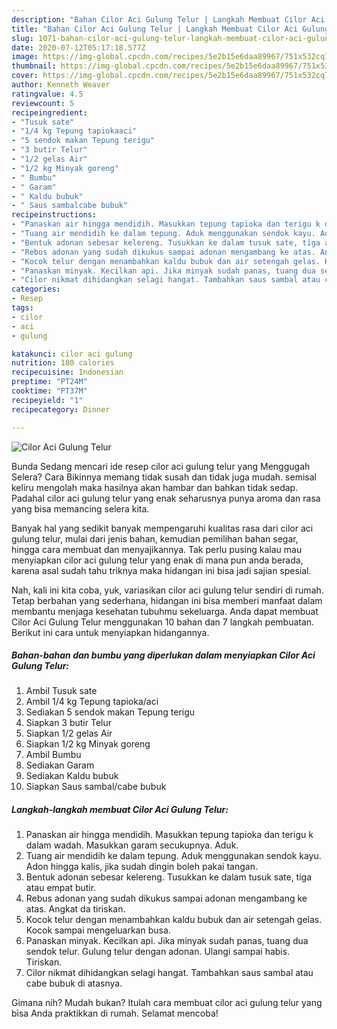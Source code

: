 ```yaml
---
description: "Bahan Cilor Aci Gulung Telur | Langkah Membuat Cilor Aci Gulung Telur Yang Enak Dan Mudah"
title: "Bahan Cilor Aci Gulung Telur | Langkah Membuat Cilor Aci Gulung Telur Yang Enak Dan Mudah"
slug: 1071-bahan-cilor-aci-gulung-telur-langkah-membuat-cilor-aci-gulung-telur-yang-enak-dan-mudah
date: 2020-07-12T05:17:18.577Z
image: https://img-global.cpcdn.com/recipes/5e2b15e6daa89967/751x532cq70/cilor-aci-gulung-telur-foto-resep-utama.jpg
thumbnail: https://img-global.cpcdn.com/recipes/5e2b15e6daa89967/751x532cq70/cilor-aci-gulung-telur-foto-resep-utama.jpg
cover: https://img-global.cpcdn.com/recipes/5e2b15e6daa89967/751x532cq70/cilor-aci-gulung-telur-foto-resep-utama.jpg
author: Kenneth Weaver
ratingvalue: 4.5
reviewcount: 5
recipeingredient:
- "Tusuk sate"
- "1/4 kg Tepung tapiokaaci"
- "5 sendok makan Tepung terigu"
- "3 butir Telur"
- "1/2 gelas Air"
- "1/2 kg Minyak goreng"
- " Bumbu"
- " Garam"
- " Kaldu bubuk"
- " Saus sambalcabe bubuk"
recipeinstructions:
- "Panaskan air hingga mendidih. Masukkan tepung tapioka dan terigu k dalam wadah. Masukkan garam secukupnya. Aduk."
- "Tuang air mendidih ke dalam tepung. Aduk menggunakan sendok kayu. Adon hingga kalis, jika sudah dingin boleh pakai tangan."
- "Bentuk adonan sebesar kelereng. Tusukkan ke dalam tusuk sate, tiga atau empat butir."
- "Rebus adonan yang sudah dikukus sampai adonan mengambang ke atas. Angkat da tiriskan."
- "Kocok telur dengan menambahkan kaldu bubuk dan air setengah gelas. Kocok sampai mengeluarkan busa."
- "Panaskan minyak. Kecilkan api. Jika minyak sudah panas, tuang dua sendok telur. Gulung telur dengan adonan. Ulangi sampai habis. Tiriskan."
- "Cilor nikmat dihidangkan selagi hangat. Tambahkan saus sambal atau cabe bubuk di atasnya."
categories:
- Resep
tags:
- cilor
- aci
- gulung

katakunci: cilor aci gulung 
nutrition: 180 calories
recipecuisine: Indonesian
preptime: "PT24M"
cooktime: "PT37M"
recipeyield: "1"
recipecategory: Dinner

---
```



![Cilor Aci Gulung Telur](https://img-global.cpcdn.com/recipes/5e2b15e6daa89967/751x532cq70/cilor-aci-gulung-telur-foto-resep-utama.jpg)

Bunda Sedang mencari ide resep cilor aci gulung telur yang Menggugah Selera? Cara Bikinnya memang tidak susah dan tidak juga mudah. semisal keliru mengolah maka hasilnya akan hambar dan bahkan tidak sedap. Padahal cilor aci gulung telur yang enak seharusnya punya aroma dan rasa yang bisa memancing selera kita.

Banyak hal yang sedikit banyak mempengaruhi kualitas rasa dari cilor aci gulung telur, mulai dari jenis bahan, kemudian pemilihan bahan segar, hingga cara membuat dan menyajikannya. Tak perlu pusing kalau mau menyiapkan cilor aci gulung telur yang enak di mana pun anda berada, karena asal sudah tahu triknya maka hidangan ini bisa jadi sajian spesial.




Nah, kali ini kita coba, yuk, variasikan cilor aci gulung telur sendiri di rumah. Tetap berbahan yang sederhana, hidangan ini bisa memberi manfaat dalam membantu menjaga kesehatan tubuhmu sekeluarga. Anda dapat membuat Cilor Aci Gulung Telur menggunakan 10 bahan dan 7 langkah pembuatan. Berikut ini cara untuk menyiapkan hidangannya.

<!--inarticleads1-->

##### Bahan-bahan dan bumbu yang diperlukan dalam menyiapkan Cilor Aci Gulung Telur:

1. Ambil Tusuk sate
1. Ambil 1/4 kg Tepung tapioka/aci
1. Sediakan 5 sendok makan Tepung terigu
1. Siapkan 3 butir Telur
1. Siapkan 1/2 gelas Air
1. Siapkan 1/2 kg Minyak goreng
1. Ambil  Bumbu
1. Sediakan  Garam
1. Sediakan  Kaldu bubuk
1. Siapkan  Saus sambal/cabe bubuk




<!--inarticleads2-->

##### Langkah-langkah membuat Cilor Aci Gulung Telur:

1. Panaskan air hingga mendidih. Masukkan tepung tapioka dan terigu k dalam wadah. Masukkan garam secukupnya. Aduk.
1. Tuang air mendidih ke dalam tepung. Aduk menggunakan sendok kayu. Adon hingga kalis, jika sudah dingin boleh pakai tangan.
1. Bentuk adonan sebesar kelereng. Tusukkan ke dalam tusuk sate, tiga atau empat butir.
1. Rebus adonan yang sudah dikukus sampai adonan mengambang ke atas. Angkat da tiriskan.
1. Kocok telur dengan menambahkan kaldu bubuk dan air setengah gelas. Kocok sampai mengeluarkan busa.
1. Panaskan minyak. Kecilkan api. Jika minyak sudah panas, tuang dua sendok telur. Gulung telur dengan adonan. Ulangi sampai habis. Tiriskan.
1. Cilor nikmat dihidangkan selagi hangat. Tambahkan saus sambal atau cabe bubuk di atasnya.




Gimana nih? Mudah bukan? Itulah cara membuat cilor aci gulung telur yang bisa Anda praktikkan di rumah. Selamat mencoba!
